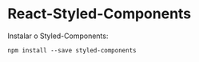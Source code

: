 # React-Styled-Components

Instalar o Styled-Components:
```
npm install --save styled-components
```
